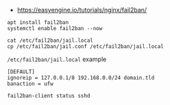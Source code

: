 * https://easyengine.io/tutorials/nginx/fail2ban/

```shell
apt install fail2ban
systemctl enable fail2ban --now

cat /etc/fail2ban/jail.local
cp /etc/fail2ban/jail.conf /etc/fail2ban/jail.local
```

`/etc/fail2ban/jail.local` example
```
[DEFAULT]
ignoreip = 127.0.0.1/8 192.168.0.0/24 domain.tld
banaction = ufw
```

```shell
fail2ban-client status sshd
```
